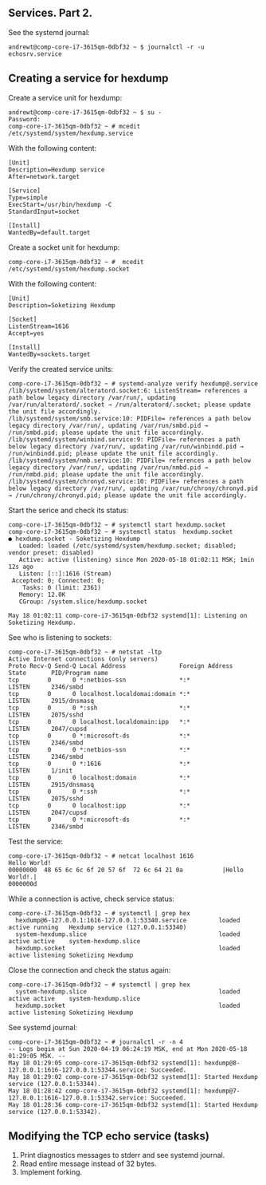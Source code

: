 Services. Part 2.
---

See the systemd journal:

    andrewt@comp-core-i7-3615qm-0dbf32 ~ $ journalctl -r -u echosrv.service

## Creating a service for hexdump

Create a service unit for hexdump:

    andrewt@comp-core-i7-3615qm-0dbf32 ~ $ su -
    Password: 
    comp-core-i7-3615qm-0dbf32 ~ # mcedit /etc/systemd/system/hexdump.service

 With the following content:
 
    [Unit]
    Description=Hexdump service
    After=network.target

    [Service]
    Type=simple
    ExecStart=/usr/bin/hexdump -C
    StandardInput=socket

    [Install]
    WantedBy=default.target

Create a socket unit for hexdump:

    comp-core-i7-3615qm-0dbf32 ~ #  mcedit /etc/systemd/system/hexdump.socket

 With the following content:

    [Unit]
    Description=Soketizing Hexdump

    [Socket]
    ListenStream=1616
    Accept=yes
    
    [Install]
    WantedBy=sockets.target
    
Verify the created service units:

    comp-core-i7-3615qm-0dbf32 ~ # systemd-analyze verify hexdump@.service
    /lib/systemd/system/alteratord.socket:6: ListenStream= references a path below legacy directory /var/run/, updating /var/run/alteratord/.socket → /run/alteratord/.socket; please update the unit file accordingly.
    /lib/systemd/system/smb.service:10: PIDFile= references a path below legacy directory /var/run/, updating /var/run/smbd.pid → /run/smbd.pid; please update the unit file accordingly.
    /lib/systemd/system/winbind.service:9: PIDFile= references a path below legacy directory /var/run/, updating /var/run/winbindd.pid → /run/winbindd.pid; please update the unit file accordingly.
    /lib/systemd/system/nmb.service:10: PIDFile= references a path below legacy directory /var/run/, updating /var/run/nmbd.pid → /run/nmbd.pid; please update the unit file accordingly.
    /lib/systemd/system/chronyd.service:10: PIDFile= references a path below legacy directory /var/run/, updating /var/run/chrony/chronyd.pid → /run/chrony/chronyd.pid; please update the unit file accordingly.

Start the serice and check its status:

    comp-core-i7-3615qm-0dbf32 ~ # systemctl start hexdump.socket
    comp-core-i7-3615qm-0dbf32 ~ # systemctl status  hexdump.socket
    ● hexdump.socket - Soketizing Hexdump
       Loaded: loaded (/etc/systemd/system/hexdump.socket; disabled; vendor preset: disabled)
       Active: active (listening) since Mon 2020-05-18 01:02:11 MSK; 1min 12s ago
       Listen: [::]:1616 (Stream)
     Accepted: 0; Connected: 0;
        Tasks: 0 (limit: 2361)
       Memory: 12.0K
       CGroup: /system.slice/hexdump.socket
    
    May 18 01:02:11 comp-core-i7-3615qm-0dbf32 systemd[1]: Listening on Soketizing Hexdump.

See who is listening to sockets:

    comp-core-i7-3615qm-0dbf32 ~ # netstat -ltp 
    Active Internet connections (only servers)
    Proto Recv-Q Send-Q Local Address               Foreign Address     State       PID/Program name
    tcp        0      0 *:netbios-ssn               *:*                 LISTEN      2346/smbd   
    tcp        0      0 localhost.localdomai:domain *:*                 LISTEN      2915/dnsmasq
    tcp        0      0 *:ssh                       *:*                 LISTEN      2075/sshd
    tcp        0      0 localhost.localdomain:ipp   *:*                 LISTEN      2047/cupsd
    tcp        0      0 *:microsoft-ds              *:*                 LISTEN      2346/smbd
    tcp        0      0 *:netbios-ssn               *:*                 LISTEN      2346/smbd
    tcp        0      0 *:1616                      *:*                 LISTEN      1/init
    tcp        0      0 localhost:domain            *:*                 LISTEN      2915/dnsmasq
    tcp        0      0 *:ssh                       *:*                 LISTEN      2075/sshd
    tcp        0      0 localhost:ipp               *:*                 LISTEN      2047/cupsd
    tcp        0      0 *:microsoft-ds              *:*                 LISTEN      2346/smbd

Test the service:

    comp-core-i7-3615qm-0dbf32 ~ # netcat localhost 1616
    Hello World!
    00000000  48 65 6c 6c 6f 20 57 6f  72 6c 64 21 0a           |Hello World!.|
    0000000d

While a connection is active, check service status:

    comp-core-i7-3615qm-0dbf32 ~ # systemctl | grep hex
      hexdump@6-127.0.0.1:1616-127.0.0.1:53340.service         loaded active running   Hexdump service (127.0.0.1:53340)                              
      system-hexdump.slice                                     loaded active active    system-hexdump.slice                                            
      hexdump.socket                                           loaded active listening Soketizing Hexdump
      
Close the connection and check the status again:

    comp-core-i7-3615qm-0dbf32 ~ # systemctl | grep hex
      system-hexdump.slice                                     loaded active active    system-hexdump.slice                                                         
      hexdump.socket                                           loaded active listening Soketizing Hexdump

See systemd journal:

    comp-core-i7-3615qm-0dbf32 ~ # journalctl -r -n 4
    -- Logs begin at Sun 2020-04-19 06:24:19 MSK, end at Mon 2020-05-18 01:29:05 MSK. --
    May 18 01:29:05 comp-core-i7-3615qm-0dbf32 systemd[1]: hexdump@8-127.0.0.1:1616-127.0.0.1:53344.service: Succeeded.
    May 18 01:29:02 comp-core-i7-3615qm-0dbf32 systemd[1]: Started Hexdump service (127.0.0.1:53344).
    May 18 01:28:42 comp-core-i7-3615qm-0dbf32 systemd[1]: hexdump@7-127.0.0.1:1616-127.0.0.1:53342.service: Succeeded.
    May 18 01:28:36 comp-core-i7-3615qm-0dbf32 systemd[1]: Started Hexdump service (127.0.0.1:53342).

## Modifying the TCP echo service (tasks)

1. Print diagnostics messages to stderr and see systemd journal.
2. Read entire message instead of 32 bytes.
3. Implement forking.
